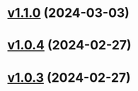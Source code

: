 # [v1.1.0](https://github.com/Anthony-Jhoiro/talk-with-me/compare/v1.0.4...v1.1.0) (2024-03-03)

# [v1.0.4](https://github.com/Anthony-Jhoiro/talk-with-me/compare/v1.0.3...v1.0.4) (2024-02-27)

# [v1.0.3](https://github.com/Anthony-Jhoiro/talk-with-me/compare/v1.0.2...v1.0.3) (2024-02-27)
